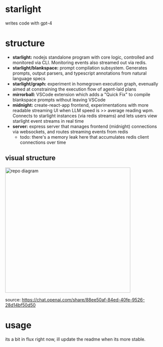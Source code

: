# starlight

writes code with gpt-4

# structure

- **starlight:** nodejs standalone program with core logic, controlled and monitored via CLI. Monitoring events also streamed out via redis.
- **starlight/blankspace:** prompt compilation subsystem. Generates prompts, output parsers, and typescript annotations from natural language specs
- **starlight/graph:** experiment in homegrown execution graph, evenually aimed at constraining the execution flow of agent-laid plans
- **mirrorball:** VSCode extension which adds a "Quick Fix" to compile blankspace prompts without leaving VSCode 
- **midnight:** create-react-app frontend, experimentations with more readable streaming UI when LLM speed is >> average reading wpm. Connects to starlight instances (via redis streams) and lets users view starlight event streams in real time
- **server:** express server that manages frontend (midnight) connections via websockets, and routes streaming events from redis
  - todo: there's a memory leak here that accumulates redis client connections over time

## visual structure
<img src="https://github.com/bweissmann/starlight/assets/7266179/2d2c10fb-60a0-45ef-9c29-ce8ba518d609" alt="repo diagram" height="400"/>

source: https://chat.openai.com/share/88ee50af-84ed-40fe-9526-28d14bf50d50

# usage

its a bit in flux right now, ill update the readme when its more stable.
